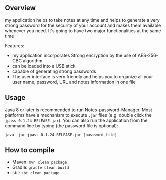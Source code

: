 


Overview
--------
my application helps to take notes at any time and helps to generate a very strong password for the security of your account and makes them
available whenever you need. It's going to have two major functionalities at the same time

Features:

* my application incorporates Strong encryption by the use of AES-256-CBC algorithm 
* can be loaded into a USB stick
* capable of generating strong passwords
* The user interface is very friendly and helps you to organize all your user name, password, URL and notes information in one file


Usage
-----
Java 8 or later is recommended to run  Notes-password-Manager. Most platforms have a mechanism to execute `.jar` files (e.g. double click the `jpass-0.1.24-RELEASE.jar`).
You can also run the application from the command line by typing (the password file is optional):

    java -jar jpass-0.1.24-RELEASE.jar [password_file]

How to compile
--------------
* Maven: `mvn clean package`
* Gradle: `gradle clean build`
* sbt: `sbt clean package`
